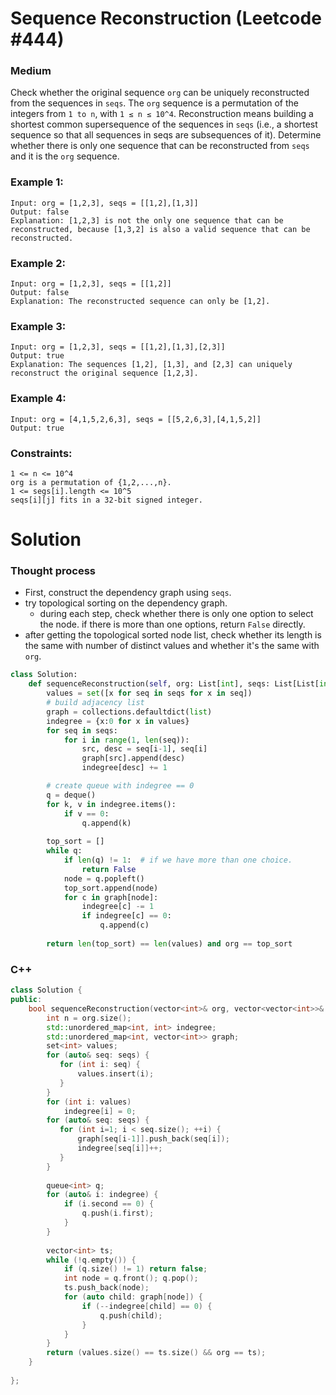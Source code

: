 Sequence Reconstruction (Leetcode #444)
===============================
### Medium

Check whether the original sequence `org` can be uniquely reconstructed from the sequences in `seqs`.
The `org` sequence is a permutation of the integers from `1 to n`, with `1 ≤ n ≤ 10^4`.
Reconstruction means building a shortest common supersequence of the sequences in `seqs` (i.e., a shortest sequence so that all sequences in seqs are subsequences of it).
Determine whether there is only one sequence that can be reconstructed from `seqs` and it is the `org` sequence.

 

### Example 1:
```
Input: org = [1,2,3], seqs = [[1,2],[1,3]]
Output: false
Explanation: [1,2,3] is not the only one sequence that can be reconstructed, because [1,3,2] is also a valid sequence that can be reconstructed.
```

### Example 2:
```
Input: org = [1,2,3], seqs = [[1,2]]
Output: false
Explanation: The reconstructed sequence can only be [1,2].
```

### Example 3:
```
Input: org = [1,2,3], seqs = [[1,2],[1,3],[2,3]]
Output: true
Explanation: The sequences [1,2], [1,3], and [2,3] can uniquely reconstruct the original sequence [1,2,3].
```

### Example 4:
```
Input: org = [4,1,5,2,6,3], seqs = [[5,2,6,3],[4,1,5,2]]
Output: true
``` 

### Constraints:
```
1 <= n <= 10^4
org is a permutation of {1,2,...,n}.
1 <= segs[i].length <= 10^5
seqs[i][j] fits in a 32-bit signed integer.
```

Solution
========
### Thought process
* First, construct the dependency graph using `seqs`.
* try topological sorting on the dependency graph.
  * during each step, check whether there is only one option to select the node. if there is more than one options, return `False` directly.
* after getting the topological sorted node list, check whether its length is the same with number of distinct values and whether it's the same with `org`.

```python
class Solution:
    def sequenceReconstruction(self, org: List[int], seqs: List[List[int]]) -> bool:
        values = set([x for seq in seqs for x in seq])
        # build adjacency list
        graph = collections.defaultdict(list)
        indegree = {x:0 for x in values}
        for seq in seqs:
            for i in range(1, len(seq)):
                src, desc = seq[i-1], seq[i]
                graph[src].append(desc)
                indegree[desc] += 1

        # create queue with indegree == 0
        q = deque()
        for k, v in indegree.items():
            if v == 0:
                q.append(k)
                
        top_sort = []
        while q:
            if len(q) != 1:  # if we have more than one choice.
                return False
            node = q.popleft()
            top_sort.append(node)
            for c in graph[node]:
                indegree[c] -= 1
                if indegree[c] == 0:
                    q.append(c)
        
        return len(top_sort) == len(values) and org == top_sort
```

### **C++**
```c++
class Solution {
public:
    bool sequenceReconstruction(vector<int>& org, vector<vector<int>>& seqs) {
        int n = org.size();
        std::unordered_map<int, int> indegree;
        std::unordered_map<int, vector<int>> graph;
        set<int> values;
        for (auto& seq: seqs) {
           for (int i: seq) {
               values.insert(i);
           }
        }
        for (int i: values)
            indegree[i] = 0;
        for (auto& seq: seqs) {
           for (int i=1; i < seq.size(); ++i) {
               graph[seq[i-1]].push_back(seq[i]);
               indegree[seq[i]]++;
           } 
        }
        
        queue<int> q;
        for (auto& i: indegree) {
            if (i.second == 0) {
                q.push(i.first);
            }
        }
        
        vector<int> ts;
        while (!q.empty()) {
            if (q.size() != 1) return false;
            int node = q.front(); q.pop();
            ts.push_back(node);
            for (auto child: graph[node]) {
                if (--indegree[child] == 0) {
                    q.push(child);
                }
            }
        }
        return (values.size() == ts.size() && org == ts);
    }
  
};
```
